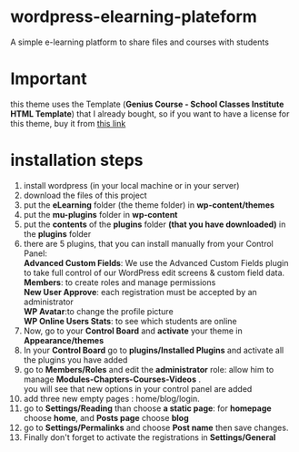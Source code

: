 # wordpress-elearning-plateform
A simple e-learning platform to share files and courses with students 
# Important

this theme uses the Template (**Genius Course - School Classes Institute HTML Template**)  that I already bought, so if you want to have a license for this theme, buy it from [this link](https://themeforest.net/item/genius-course-learning-course-html-template/21984716)   

# installation steps

 1. install wordpress (in your local machine or in your server)
 2. download the files of this project
 3. put the **eLearning** folder (the theme folder) in **wp-content/themes**
 4. put the **mu-plugins** folder in **wp-content**
 5. put the **contents** of the **plugins** folder **(that you have downloaded)** in the **plugins** folder
 6. there are 5 plugins, that you can install manually from your Control Panel:<br>
**Advanced Custom Fields**: We use the Advanced Custom Fields plugin to take full control of our WordPress edit screens & custom field data.<br>
 **Members**: to create roles and manage permissions <br>
**New User Approve**:  each registration must be accepted by an administrator <br>
**WP Avatar**:to change the profile picture<br>
**WP Online Users Stats**: to see which students are online <br>
7. Now, go to your **Control Board** and **activate** your theme in **Appearance/themes**
 8. In your **Control Board** go to **plugins/Installed Plugins** and activate all the plugins you have added
 9. go to **Members/Roles** and edit the **administrator** role:
 allow him to manage **Modules-Chapters-Courses-Videos** .<br>
 you will see that new options in your control panel are added
 10. add three new empty pages : home/blog/login.
 11. go to **Settings/Reading** than choose **a static page**:
 for **homepage** choose **home**, and **Posts page** choose **blog**
 12. go to **Settings/Permalinks** and choose **Post name** then save changes.
 13. Finally don't forget to activate the registrations in **Settings/General**
 
 


